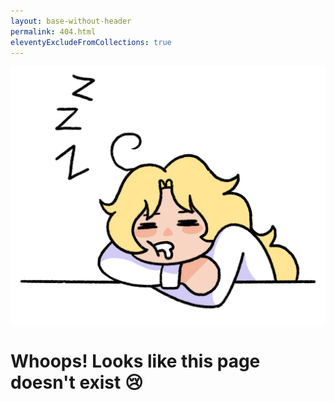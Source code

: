 ```yaml
---
layout: base-without-header
permalink: 404.html
eleventyExcludeFromCollections: true
---
```


![A digital drawing of me, a blonde woman in a white sweater asleep with z's above my head and drool coming out of my mouth.](./public/assets/img/sleepy.png)

# Whoops! Looks like this page doesn't exist :cry:
